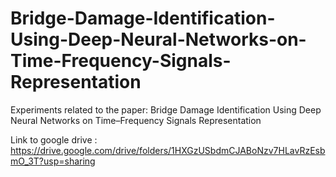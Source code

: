 # Bridge-Damage-Identification-Using-Deep-Neural-Networks-on-Time-Frequency-Signals-Representation
Experiments related to the paper: Bridge Damage Identification Using Deep Neural Networks on Time–Frequency Signals Representation

Link to google drive : https://drive.google.com/drive/folders/1HXGzUSbdmCJABoNzv7HLavRzEsbmO_3T?usp=sharing

